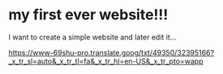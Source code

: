 # my first ever website!!!
I want to create a simple website and later edit it... 

https://www-69shu-pro.translate.goog/txt/49350/32395166?_x_tr_sl=auto&_x_tr_tl=fa&_x_tr_hl=en-US&_x_tr_pto=wapp

